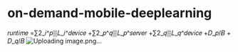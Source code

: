 # on-demand-mobile-deeplearning



𝑟𝑢𝑛𝑡𝑖𝑚𝑒 =∑2_𝑖^𝑝▒𝐿_𝑖^𝑑𝑒𝑣𝑖𝑐𝑒 +∑2_𝑝^𝑞▒𝐿_𝑝^𝑠𝑒𝑟𝑣𝑒𝑟 +∑2_𝑞▒𝐿_𝑞^𝑑𝑒𝑣𝑖𝑐𝑒 +𝐷_𝑝/𝐵 + 𝐷_𝑞/𝐵
![Uploading image.png…]()
